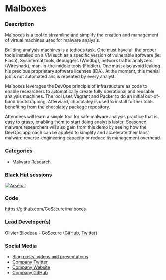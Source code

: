 # Malboxes

### Description
Malboxes is a tool to streamline and simplify the creation and management of
virtual machines used for malware analysis.

Building analysis machines is a tedious task. One must have all the proper
tools installed on a VM such as a specific version of vulnerable software (ie:
Flash), Sysinternal tools, debuggers (Windbg), network traffic analyzers
(Wireshark), man-in-the-middle tools (Fiddler). One must also avoid leaking
his precious proprietary software licenses (IDA). At the moment, this menial
job is not automated and is repeated by every analyst.

Malboxes leverages the DevOps principle of infrastructure as code to enable
researchers to automatically create fully operational and reusable analysis
machines. The tool uses Vagrant and Packer to do an initial out-of-band
bootstrapping. Afterward, chocolatey is used to install further tools
benefiting from the chocolatey package repository.

Attendees will learn a simple tool for safe malware analysis practice that is
easy to grasp, enabling them to start doing analysis faster. Seasoned malware
researchers will also gain from this demo by seeing how the DevOps approach
can be applied to simplify and accelerate their labs' malware
reverse-engineering capacity or reduce its management overhead.


### Categories
* Malware Research

### Black Hat sessions

[![Arsenal](https://github.com/toolswatch/badges/blob/master/arsenal/usa/2017.svg)](https://www.toolswatch.org/2017/06/the-black-hat-arsenal-usa-2017-phenomenal-line-up-announced/)

### Code
https://github.com/GoSecure/malboxes

### Lead Developer(s)
 Olivier Bilodeau - GoSecure ([GitHub](https://github.com/obilodeau), [Twitter](https://twitter.com/obilodeau))

### Social Media
* [Blog posts, videos and presentations](https://github.com/GoSecure/malboxes#more-information)
* [Company Twitter](https://twitter.com/gosecure_inc)
* [Company Website](https://gosecure.net/)
* [Company GitHub](https://github.com/GoSecure)

